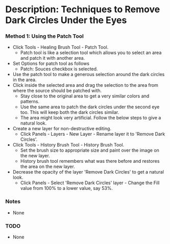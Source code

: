 # Description: Techniques to Remove Dark Circles Under the Eyes

### Method 1: Using the Patch Tool
* Click Tools - Healing Brush Tool - Patch Tool.
    - Patch tool is like a selection tool which allows you to select an area and patch it with another area.
* Set Options for patch tool as follows
    - Patch: Souces checkbox is selected.
* Use the patch tool to make a generous selection around the dark circles in the area. 
* Click inside the selected area and drag the selection to the area from where the source should be patched with.
    - Stay close to the original area to get a very similar colors and patterns. 
    - Use the same area to patch the dark circles under the second eye too. This will keep both the dark circles similar.
    - The area might look very artificial. Follow the below steps to give a natural look.
* Create a new layer for non-destructive editing.
    - Click Panels - Layers - New Layer - Rename layer it to 'Remove Dark Circles'. 
* Click Tools - History Brush Tool - History Brush Tool.
    - Set the brush size to appropriate size and paint over the image on the new layer. 
    - History brush tool remembers what was there before and restores the area on the new layer.
* Decrease the opacity of the layer 'Remove Dark Circles' to get a natural look.
    - Click Panels - Select 'Remove Dark Circles' layer - Change the Fill value from 100% to a lower value, say 53%.

### Notes
* None

### TODO
* None
